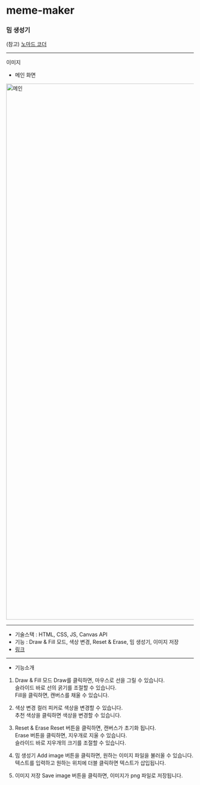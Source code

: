 # meme-maker

### 밈 생성기

(참고) [노마드 코더](https://nomadcoders.co/)

---

이미지

- 메인 화면
<img width="1440" alt="메인" src="https://user-images.githubusercontent.com/105588175/214281471-95488026-ae5f-48f8-b2d9-b25cbee6ef92.png">

---

- 기술스택 : HTML, CSS, JS, Canvas API <br >
- 기능 : Draw & Fill 모드, 색상 변경, Reset & Erase, 밈 생성기, 이미지 저장 <br >
- [링크](https://soohyuneee.github.io/meme-maker/)

---

- 기능소개

1. Draw & Fill 모드
   Draw를 클릭하면, 마우스로 선을 그릴 수 있습니다. </br>
   슬라이드 바로 선의 굵기를 조절할 수 있습니다. </br>
   Fill을 클릭하면, 캔버스를 채울 수 있습니다. </br>

2. 색상 변경
   컬러 피커로 색상을 변경할 수 있습니다. </br>
   추천 색상을 클릭하면 색상을 변경할 수 있습니다. </br>

3. Reset & Erase
   Reset 버튼을 클릭하면, 캔버스가 초기화 됩니다. </br>
   Erase 버튼을 클릭하면, 지우개로 지울 수 있습니다. </br>
   슬라이드 바로 지우개의 크기를 조절할 수 있습니다. </br>

4. 밈 생성기
   Add image 버튼을 클릭하면, 원하는 이미지 파일을 불러올 수 있습니다. </br>
   텍스트를 입력하고 원하는 위치에 더블 클릭하면 텍스트가 삽입됩니다. </br>

5. 이미지 저장
   Save image 버튼을 클릭하면, 이미지가 png 파일로 저장됩니다. </br>
